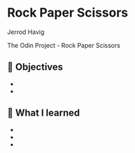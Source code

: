 # Rock Paper Scissors

Jerrod Havig

The Odin Project - Rock Paper Scissors

## 🎯 Objectives

- 
- 

## 📝 What I learned

- 
- 
- 